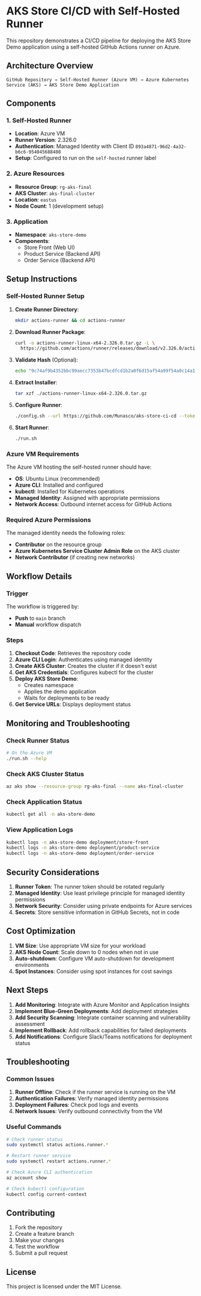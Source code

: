 # AKS Store CI/CD with Self-Hosted Runner

This repository demonstrates a CI/CD pipeline for deploying the AKS Store Demo application using a self-hosted GitHub Actions runner on Azure.

## Architecture Overview

```
GitHub Repository → Self-Hosted Runner (Azure VM) → Azure Kubernetes Service (AKS) → AKS Store Demo Application
```

## Components

### 1. Self-Hosted Runner

- **Location**: Azure VM
- **Runner Version**: 2.326.0
- **Authentication**: Managed Identity with Client ID `893a4871-96d2-4a32-b6c6-954045688408`
- **Setup**: Configured to run on the `self-hosted` runner label

### 2. Azure Resources

- **Resource Group**: `rg-aks-final`
- **AKS Cluster**: `aks-final-cluster`
- **Location**: `eastus`
- **Node Count**: 1 (development setup)

### 3. Application

- **Namespace**: `aks-store-demo`
- **Components**:
  - Store Front (Web UI)
  - Product Service (Backend API)
  - Order Service (Backend API)

## Setup Instructions

### Self-Hosted Runner Setup

1. **Create Runner Directory**:

   ```bash
   mkdir actions-runner && cd actions-runner
   ```

2. **Download Runner Package**:

   ```bash
   curl -o actions-runner-linux-x64-2.326.0.tar.gz -L \
     https://github.com/actions/runner/releases/download/v2.326.0/actions-runner-linux-x64-2.326.0.tar.gz
   ```

3. **Validate Hash** (Optional):

   ```bash
   echo "9c74af9b4352bbc99aecc7353b47bcdfcd1b2a0f6d15af54a99f54a0c14a1de8  actions-runner-linux-x64-2.326.0.tar.gz" | shasum -a 256 -c
   ```

4. **Extract Installer**:

   ```bash
   tar xzf ./actions-runner-linux-x64-2.326.0.tar.gz
   ```

5. **Configure Runner**:

   ```bash
   ./config.sh --url https://github.com/Munasco/aks-store-ci-cd --token AJTNQL2PAPUTMANDMP2UE5TIPM2ZU
   ```

6. **Start Runner**:
   ```bash
   ./run.sh
   ```

### Azure VM Requirements

The Azure VM hosting the self-hosted runner should have:

- **OS**: Ubuntu Linux (recommended)
- **Azure CLI**: Installed and configured
- **kubectl**: Installed for Kubernetes operations
- **Managed Identity**: Assigned with appropriate permissions
- **Network Access**: Outbound internet access for GitHub Actions

### Required Azure Permissions

The managed identity needs the following roles:

- **Contributor** on the resource group
- **Azure Kubernetes Service Cluster Admin Role** on the AKS cluster
- **Network Contributor** (if creating new networks)

## Workflow Details

### Trigger

The workflow is triggered by:

- **Push** to `main` branch
- **Manual** workflow dispatch

### Steps

1. **Checkout Code**: Retrieves the repository code
2. **Azure CLI Login**: Authenticates using managed identity
3. **Create AKS Cluster**: Creates the cluster if it doesn't exist
4. **Get AKS Credentials**: Configures kubectl for the cluster
5. **Deploy AKS Store Demo**:
   - Creates namespace
   - Applies the demo application
   - Waits for deployments to be ready
6. **Get Service URLs**: Displays deployment status

## Monitoring and Troubleshooting

### Check Runner Status

```bash
# On the Azure VM
./run.sh --help
```

### Check AKS Cluster Status

```bash
az aks show --resource-group rg-aks-final --name aks-final-cluster
```

### Check Application Status

```bash
kubectl get all -n aks-store-demo
```

### View Application Logs

```bash
kubectl logs -n aks-store-demo deployment/store-front
kubectl logs -n aks-store-demo deployment/product-service
kubectl logs -n aks-store-demo deployment/order-service
```

## Security Considerations

1. **Runner Token**: The runner token should be rotated regularly
2. **Managed Identity**: Use least privilege principle for managed identity permissions
3. **Network Security**: Consider using private endpoints for Azure services
4. **Secrets**: Store sensitive information in GitHub Secrets, not in code

## Cost Optimization

1. **VM Size**: Use appropriate VM size for your workload
2. **AKS Node Count**: Scale down to 0 nodes when not in use
3. **Auto-shutdown**: Configure VM auto-shutdown for development environments
4. **Spot Instances**: Consider using spot instances for cost savings

## Next Steps

1. **Add Monitoring**: Integrate with Azure Monitor and Application Insights
2. **Implement Blue-Green Deployments**: Add deployment strategies
3. **Add Security Scanning**: Integrate container scanning and vulnerability assessment
4. **Implement Rollback**: Add rollback capabilities for failed deployments
5. **Add Notifications**: Configure Slack/Teams notifications for deployment status

## Troubleshooting

### Common Issues

1. **Runner Offline**: Check if the runner service is running on the VM
2. **Authentication Failures**: Verify managed identity permissions
3. **Deployment Failures**: Check pod logs and events
4. **Network Issues**: Verify outbound connectivity from the VM

### Useful Commands

```bash
# Check runner status
sudo systemctl status actions.runner.*

# Restart runner service
sudo systemctl restart actions.runner.*

# Check Azure CLI authentication
az account show

# Check kubectl configuration
kubectl config current-context
```

## Contributing

1. Fork the repository
2. Create a feature branch
3. Make your changes
4. Test the workflow
5. Submit a pull request

## License

This project is licensed under the MIT License.
